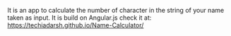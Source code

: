 It is an app to calculate the number of character in the string of your name taken as input.
It is build on Angular.js
 check it at: https://techiadarsh.github.io/Name-Calculator/
 

